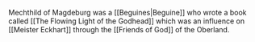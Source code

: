 Mechthild of Magdeburg was a [[Beguines|Beguine]] who wrote a book called [[The Flowing Light of the Godhead]] which was an influence on [[Meister Eckhart]] through the [[Friends of God]] of the Oberland.